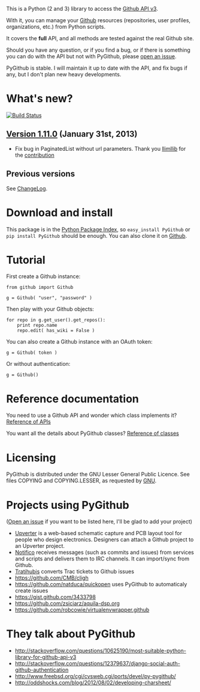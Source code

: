 This is a Python (2 and 3) library to access the [Github API v3](http://developer.github.com/v3).

With it, you can manage your [Github](http://github.com) resources (repositories, user profiles, organizations, etc.) from Python scripts.

It covers the **full** API, and all methods are tested against the real Github site.

Should you have any question, or if you find a bug, or if there is something you can do with the API but not with PyGithub, please [open an issue](https://github.com/jacquev6/PyGithub/issues).

PyGithub is stable. I will maintain it up to date with the API, and fix bugs if any, but I don't plan new heavy developments.

What's new?
===========

[![Build Status](https://travis-ci.org/jacquev6/PyGithub.png?branch=master)](https://travis-ci.org/jacquev6/PyGithub)

[Version 1.11.0](https://github.com/jacquev6/PyGithub/issues?milestone=19&state=closed) (January 31st, 2013)
------------------------------------------------------------------------------------------------------------

* Fix bug in PaginatedList without url parameters. Thank you [llimllib](https://github.com/llimllib) for the [contribution](https://github.com/jacquev6/PyGithub/pull/133)

Previous versions
-----------------

See [ChangeLog](https://github.com/jacquev6/PyGithub/blob/master/doc/ChangeLog.md).

Download and install
====================

This package is in the [Python Package Index](http://pypi.python.org/pypi/PyGithub), so `easy_install PyGithub` or `pip install PyGithub` should be enough.
You can also clone it on [Github](http://github.com/jacquev6/PyGithub).

Tutorial
========

First create a Github instance:

    from github import Github

    g = Github( "user", "password" )

Then play with your Github objects:

    for repo in g.get_user().get_repos():
        print repo.name
        repo.edit( has_wiki = False )

You can also create a Github instance with an OAuth token:

    g = Github( token )

Or without authentication:

    g = Github()

Reference documentation
=======================

You need to use a Github API and wonder which class implements it? [Reference of APIs](https://github.com/jacquev6/PyGithub/blob/master/doc/ReferenceOfApis.md)

You want all the details about PyGithub classes? [Reference of classes](https://github.com/jacquev6/PyGithub/blob/master/doc/ReferenceOfClasses.md)

Licensing
=========

PyGithub is distributed under the GNU Lesser General Public Licence.
See files COPYING and COPYING.LESSER, as requested by [GNU](http://www.gnu.org/licenses/gpl-howto.html).

Projects using PyGithub
=======================

([Open an issue](https://github.com/jacquev6/PyGithub/issues) if you want to be listed here, I'll be glad to add your project)

* [Upverter](https://upverter.com) is a web-based schematic capture and PCB layout tool for people who design electronics. Designers can attach a Github project to an Upverter project.
* [Notifico](http://n.tkte.ch) receives messages (such as commits and issues) from services and scripts and delivers them to IRC channels. It can import/sync from Github.
* [Tratihubis](http://pypi.python.org/pypi/tratihubis/) converts Trac tickets to Github issues
* https://github.com/CMB/cligh
* https://github.com/natduca/quickopen uses PyGithub to automaticaly create issues
* https://gist.github.com/3433798
* https://github.com/zsiciarz/aquila-dsp.org
* https://github.com/robcowie/virtualenvwrapper.github

They talk about PyGithub
========================

* http://stackoverflow.com/questions/10625190/most-suitable-python-library-for-github-api-v3
* http://stackoverflow.com/questions/12379637/django-social-auth-github-authentication
* http://www.freebsd.org/cgi/cvsweb.cgi/ports/devel/py-pygithub/
* http://oddshocks.com/blog/2012/08/02/developing-charsheet/
